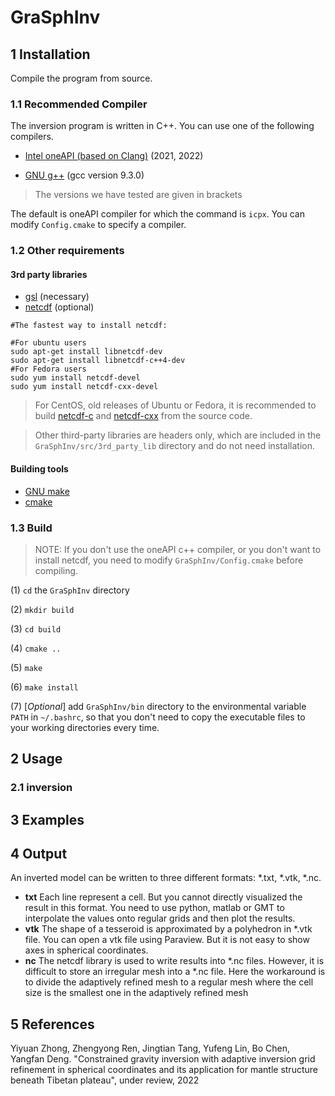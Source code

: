 # GraSphInv

## 1 Installation

Compile the program from source. 

### 1.1 Recommended Compiler

The inversion program is written in C++. You can use one of the following compilers.

- [Intel oneAPI (based on Clang)](https://www.intel.com/content/www/us/en/developer/tools/oneapi/toolkits.html#gs.koucg5) (2021, 2022)

- [GNU g++](https://gcc.gnu.org/) (gcc version 9.3.0)

> The versions we have tested are given in brackets

The default is oneAPI compiler for which the command is `icpx`. You can modify `Config.cmake` to specify a compiler.

### 1.2 Other requirements

#### 3rd party libraries

- [gsl](https://www.gnu.org/software/gsl/) (necessary)
- [netcdf](https://www.unidata.ucar.edu/software/netcdf/) (optional)

```shell
#The fastest way to install netcdf:

#For ubuntu users
sudo apt-get install libnetcdf-dev
sudo apt-get install libnetcdf-c++4-dev
#For Fedora users
sudo yum install netcdf-devel
sudo yum install netcdf-cxx-devel
```

> For CentOS, old releases of Ubuntu or Fedora, it is recommended to build [netcdf-c](https://www.unidata.ucar.edu/software/netcdf/docs/) and [netcdf-cxx](https://github.com/Unidata/netcdf-cxx4) from the source code. 

> Other third-party libraries are headers only, which are included in the `GraSphInv/src/3rd_party_lib` directory and do not need installation.

#### Building tools

- [GNU make](https://www.gnu.org/software/make/)
- [cmake](https://cmake.org/) 

### 1.3 Build

> NOTE: If you don't use the oneAPI c++ compiler, or you don't want to install netcdf, you need to modify  `GraSphInv/Config.cmake`  before compiling.

(1) `cd` the `GraSphInv` directory

(2) `mkdir build`

(3) `cd build`

(4) `cmake ..`

(5) `make`

(6) `make install`

(7) [*Optional*] add `GraSphInv/bin` directory to the environmental variable `PATH` in `~/.bashrc`, so that you don't need to copy the  executable files to your working directories every time.

## 2 Usage

### 2.1 inversion





## 3 Examples



## 4 Output

An inverted model can be  written to three different formats: *.txt, *.vtk, *.nc.

- **txt** Each line represent a cell. But you cannot directly visualized the result in this format.  You need to use python, matlab or GMT to interpolate the values onto regular grids and then plot the results.
- **vtk** The shape of a tesseroid is approximated by a polyhedron in *.vtk file. You can open a vtk file using Paraview. But it is not easy to show axes in spherical coordinates.
- **nc** The netcdf library is used to write results into *.nc files. However, it is difficult to store an irregular mesh into a *.nc file. Here the workaround is to divide the adaptively refined mesh to a regular mesh where the cell size is the smallest one in the adaptively refined mesh

## 5 References

Yiyuan Zhong, Zhengyong Ren, Jingtian Tang, Yufeng Lin, Bo Chen, Yangfan Deng. "Constrained gravity inversion with adaptive inversion grid refinement in spherical coordinates and its application for  mantle structure beneath Tibetan plateau", under review, 2022



